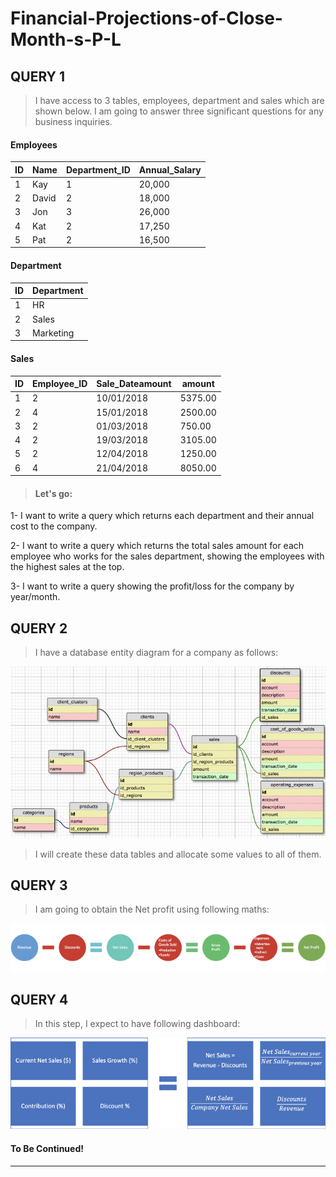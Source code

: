 # Financial-Projections-of-Close-Month-s-P-L


## QUERY 1


> I have access to 3 tables, employees, department and sales which are shown below. I am going to answer three significant questions for any business inquiries.

#### Employees
| ID | Name | Department_ID | Annual_Salary |
| --- | --- | --- | --- |
| 1 | Kay | 1 | 20,000 |
| 2 | David | 2 | 18,000 |
| 3 | Jon | 3 | 26,000 |
| 4 | Kat | 2 | 17,250 |
| 5 | Pat | 2 | 16,500 |

#### Department
| ID | Department | 
| --- | --- | 
| 1 | HR | 
| 2 | Sales | 
| 3 | Marketing | 

#### Sales
| ID | Employee_ID | Sale_Dateamount | amount |
| --- | --- | --- | --- |
| 1 | 2 | 10/01/2018 | 5375.00 |
| 2 | 4 | 15/01/2018 | 2500.00 |
| 3 | 2 | 01/03/2018 | 750.00 |
| 4 | 2 | 19/03/2018 | 3105.00 |
| 5 | 2 | 12/04/2018 | 1250.00 |
| 6 | 4 | 21/04/2018 | 8050.00 |

> #### Let's go:

1- I want to write a query which returns each department and their annual cost to the company.

2- I want to write a query which returns the total sales amount for each employee who works for the sales department, showing the employees with the highest sales at the top.

3- I want to write a query showing the profit/loss for the company by year/month.


## QUERY 2


> I have a database entity diagram for a company as follows:

![This is an image](https://github.com/znawfar/Financial-Projections-of-Close-Month-s-P-L/blob/main/Database%20Entity%20Diagram.png)

> I will create these data tables and allocate some values to all of them.


## QUERY 3

> I am going to obtain the Net profit using following maths:


![This is an image](https://github.com/znawfar/Financial-Projections-of-Close-Month-s-P-L/blob/main/NetProfit.png)


## QUERY 4


> In this step, I expect to have following dashboard:

![This is an image](https://github.com/znawfar/Financial-Projections-of-Close-Month-s-P-L/blob/main/GrowthModel.png)

#### To Be Continued!
--------------------------------------------------------------------------------------------------------------------
